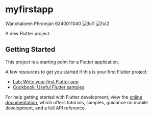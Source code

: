 # myfirstapp
Wanchaloem Phromjan 6240011040
![ful1](https://user-images.githubusercontent.com/98500757/185358533-3561aa8e-5a77-42ad-a4f8-e8dfdc7c4127.png)
![ful2](https://user-images.githubusercontent.com/98500757/185358560-ea065ada-efdc-4dc9-96a7-ca89a16a7eac.png)


A new Flutter project.

## Getting Started

This project is a starting point for a Flutter application.

A few resources to get you started if this is your first Flutter project:

- [Lab: Write your first Flutter app](https://docs.flutter.dev/get-started/codelab)
- [Cookbook: Useful Flutter samples](https://docs.flutter.dev/cookbook)

For help getting started with Flutter development, view the
[online documentation](https://docs.flutter.dev/), which offers tutorials,
samples, guidance on mobile development, and a full API reference.
